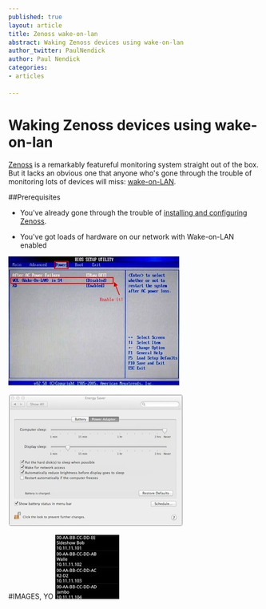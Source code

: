 ```yaml
---
published: true
layout: article
title: Zenoss wake-on-lan
abstract: Waking Zenoss devices using wake-on-lan
author_twitter: PaulNendick
author: Paul Nendick
categories:
- articles

---
```


# Waking Zenoss devices using wake-on-lan

[Zenoss](http://www.zenoss.com/) is a remarkably featureful monitoring system straight out of the box. But it lacks an obvious one that anyone who's gone through the trouble of monitoring lots of devices will miss: [wake-on-LAN](http://en.wikipedia.org/wiki/Wake-on-LAN).

##Prerequisites

* You've already gone through the trouble of [installing and configuring Zenoss](http://community.zenoss.org/community/documentation).

* You've got loads of hardware on our network with Wake-on-LAN enabled

![WOL icon](/assets/images/wol-bios-enable.jpg)

![WOL icon](/assets/images/wol-mac-enable.jpg)

#IMAGES, YO
![WOL icon](/assets/images/wol-icon.jpg)
